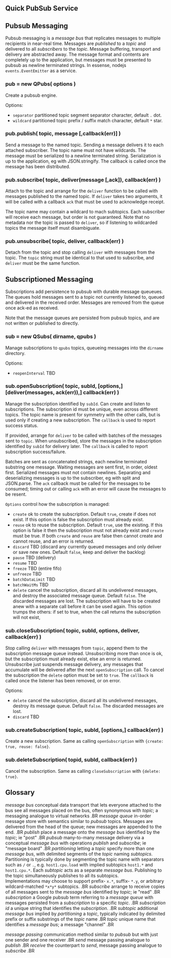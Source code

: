 Quick PubSub Service
--------------------


## Pubsub Messaging

Pubsub messaging is a _message bus_ that replicates messages to multiple recipients in
near-real time.  Messages are _published_ to a _topic_ and delivered to all _subscribers_ to
the _topic_.  Message buffering, transport and delivery are abstracted away.  The message
format and contents are completely up to the application, but messages must be presented to
pubsub as newline terminated strings.  In essense, nodejs `events.EventEmitter` as a service.

### pub = new QPubs( options )

Create a pubsub engine.

Options:
- `separator` partitioned topic segment separator character, default `.` dot.
- `wildcard` partitioned topic prefix / suffix match character, default `*` star.

### pub.publish( topic, message [,callback(err)] )

Send a message to the named topic.  Sending a message delivers it to each attached
subscriber.  The topic name must not have wildcards.  The message must be serialized to a
newline terminated string.  Serialization is up to the application, eg with JSON.stringify.
The callback is called once the message has been distributed.

### pub.subscribe( topic, deliver(message [,ack]), callback(err) )

Attach to the topic and arrange for the `deliver` function to be called with messages
published to the named topic.  If `deliver` takes two arguments, it will be called with a
callback `ack` that must be used to acknowledge receipt.

The topic name may contain a wildcard to mach subtopics.  Each subscriber will receive each
message, but order is not guaranteed.  Note that no metadata nor the topic is passed to
`deliver`, so if listening to wildcarded topics the message itself must disambiguate.

### pub.unsubscribe( topic, deliver, callback(err) )

Detach from the topic and stop calling `deliver` with messages from the topic.  The `topic`
string must be identical to that used to subscribe, and `deliver` must be the same function.


## Subscriptioned Messaging

Subscriptions add persistence to pubsub with durable message queueues.  The queues hold
messages sent to a topic not currently listened to, queued and delivered in the received
order.  Messages are removed from the queue once ack-ed as received.

Note that the message queues are persisted from pubsub topics, and are not written or
published to directly.

### sub = new QSubs( dirname, qpubs )

Manage subscriptions to `qpubs` topics, queueing messages into the `dirname` directory.

Options:
- `reopenInterval` TBD

### sub.openSubscription( topic, subId, [options,] [deliver(messages, ack(err)),] callback(err) )

Manage the subscription identified by `subId`.  Can create and listen to subscriptions.
The subscription id must be unique, even across different topics.  The topic name is present
for symmetry with the other calls, but is used only if creating a new subscription.
The `callback` is used to report success status.

If provided, arrange for `deliver` to be called with batches of the messages sent to `topic`.
When unsubscribed, store the messages in the subscription identified by `subId` for delivery later.
The `callback` is called to report subscription success/failure.

Batches are sent as concatenated strings, each newline terminated substring one message.
Waiting messages are sent first, in order, oldest first.  Serialized messages must not
contain newlines.  Separating and deserializing messages is up to the subscriber, eg with
split and JSON.parse.  The `ack` callback must be called for the messages to be consumed;
timing out or calling `ack` with an error will cause the messages to be resent.

`Options` control how the subscription is managed:
- `create` ok to create the subscription.  Default `true`, create if does not exist.
  If this option is false the subscription must already exist.
- `reuse` ok to reuse the subscription.  Default `true`, use the existing.
  If this option is false it then the subscription must not already exist and `create` must be true.
  If both `create` and `reuse` are false then cannot create and cannot reuse, and an error is returned.
- `discard` TBD (discard any currently queued messages and only deliver or save new ones.  Default `false`,
  keep and deliver the backlog)
- `pause` TBD (delivery)
- `resume` TBD
- `freeze` TBD (entire fifo)
- `unfreeze` TBD
- `batchDataLimit` TBD
- `batchWaitMs` TBD
- `delete` cancel the subscription, discard all its undelivered messages, and destroy the
  associated message queue.  Default `false`.  The discarded messages are lost.  The
  subscription will have to be created anew with a separate call before it can be used
  again.  This option trumps the others: if set to true, when the call returns the
  subscription will not exist,

### sub.closeSubscription( topic, subId, options, deliver, callback(err) )

Stop calling `deliver` with messages from `topic`, append them to the subscription message
queue instead.  Unsubscribing more than once is ok, but the subscription must already exist,
else an error is returned.  Unsubscribe just suspends message delivery, any messages that
accumulate will be delivered after the next `openSubscription` call.  To cancel the subscription
the `delete` option must be set to `true`.  The `callback` is called once the listener has
been removed, or on error.

Options:
- `delete` cancel the subscription, discard all its undelivered messages, destroy its message queue.
  Default `false`.  The discarded messages are lost.
- `discard` TBD

### sub.createSubscription( topic, subId, [options,] callback(err) )

Create a new subscription.  Same as calling `openSubscription` with `{create: true, reuse: false}`.

### sub.deleteSubscription( topid, subId, callback(err) )

Cancel the subscription.  Same as calling `closeSubscription` with `{delete: true}`.


## Glossary

*message bus* conceptual data transport that lets everyone attached to the bus see all
  messages placed on the bus, often synonymous with _topic_; a messaging analogue to virtual
  networks
.BR
*message queue* in-order message store with semantics similar to _pubsub_ topics.
  Messages are delivered from the head of the queue; new messages are appended to the end.
.BR
*publish* place a message onto the _message bus_ identified by the _topic_; ie "post"
.BR
*pubsub* many-to-many message delivery via a conceptual _message bus_ with operations _publish_
  and _subscribe_; ie "message board"
.BR
*partitioning* letting a _topic_ specify more than one _message bus_, with delimited
  segments of the _topic_ naming _subtopics_.  Partitioning is typically done by segmenting
  the topic name with separators such as `/` or `.`, e.g. `host1.cpu.load` with implied
  subtopics `host1.*` and `host1.cpu.*`.  Each _subtopic_ acts as a separate _message bus_.
  Publishing to the topic simultaneously publishes to all its subtopics.  
  Implementations may choose to support prefix- `x.*`, suffix- `*.y`, or arbitrary
  wildcard-matched `*x*y*` subtopics.
.BR
*subscribe* arrange to receive copies of all messages sent to the _message bus_ identified by  _topic_; ie "read"
.BR
*subscription* a Google pubsub term referring to a _message queue_ with messages persisted
  from a _subscription_ to a specific _topic_.
.BR
*subscription id* a unique string that identifies the _subscription_.
.BR
*subtopic* additional _message bus_ implied by _partitioning_ a _topic_, typically indicated
  by delimited prefix or suffix substrings of the _topic_ name
.BR
*topic* unique name that identifies a _message bus_; a message "channel"
.BR

*message passing* communication method similar to _pubsub_ but with just one sender and one receiver
.BR
*send* message passing analogue to _publish_
.BR
*receive* the counterpart to _send_, message passing analogue to _subscribe_
.BR
